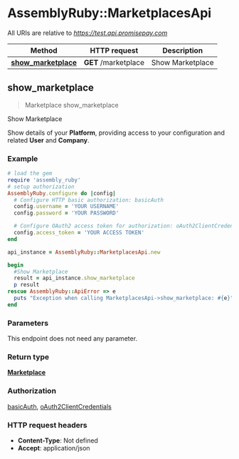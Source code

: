 # AssemblyRuby::MarketplacesApi

All URIs are relative to *https://test.api.promisepay.com*

Method | HTTP request | Description
------------- | ------------- | -------------
[**show_marketplace**](MarketplacesApi.md#show_marketplace) | **GET** /marketplace | Show Marketplace



## show_marketplace

> Marketplace show_marketplace

Show Marketplace

Show details of your **Platform**, providing access to your configuration and related **User** and **Company**.

### Example

```ruby
# load the gem
require 'assembly_ruby'
# setup authorization
AssemblyRuby.configure do |config|
  # Configure HTTP basic authorization: basicAuth
  config.username = 'YOUR USERNAME'
  config.password = 'YOUR PASSWORD'

  # Configure OAuth2 access token for authorization: oAuth2ClientCredentials
  config.access_token = 'YOUR ACCESS TOKEN'
end

api_instance = AssemblyRuby::MarketplacesApi.new

begin
  #Show Marketplace
  result = api_instance.show_marketplace
  p result
rescue AssemblyRuby::ApiError => e
  puts "Exception when calling MarketplacesApi->show_marketplace: #{e}"
end
```

### Parameters

This endpoint does not need any parameter.

### Return type

[**Marketplace**](Marketplace.md)

### Authorization

[basicAuth](../README.md#basicAuth), [oAuth2ClientCredentials](../README.md#oAuth2ClientCredentials)

### HTTP request headers

- **Content-Type**: Not defined
- **Accept**: application/json

